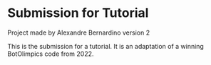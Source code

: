 # Submission for Tutorial
Project made by Alexandre Bernardino
version 2

This is the submission for a tutorial. It is an adaptation of a winning BotOlimpics code from 2022.
